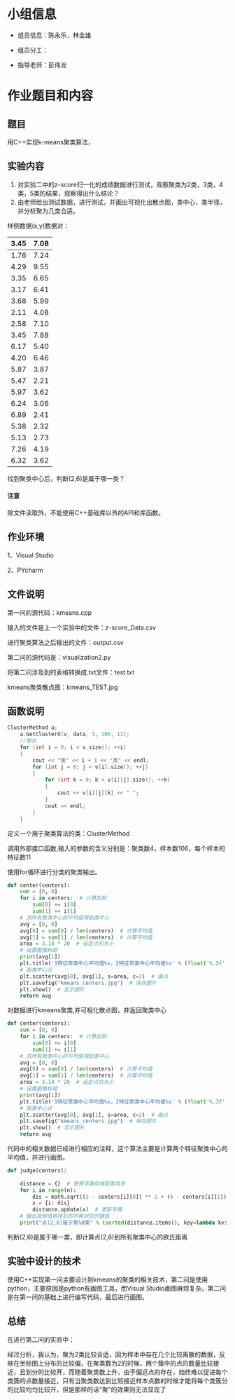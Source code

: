 # 小组信息

- 组员信息：陈永乐，林金雄

- 组员分工：

- 指导老师：彭伟龙

# 作业题目和内容

## **题目**

用C++实现k-means聚类算法，

## 实验内容

1. 对实验二中的z-score归一化的成绩数据进行测试，观察聚类为2类，3类，4类，5类的结果，观察得出什么结论？
2. 由老师给出测试数据，进行测试，并画出可视化出散点图，类中心，类半径，并分析聚为几类合适。

样例数据(x,y)数据对：



| 3.45 | 7.08 |
| ---- | ---- |
| 1.76 | 7.24 |
| 4.29 | 9.55 |
| 3.35 | 6.65 |
| 3.17 | 6.41 |
| 3.68 | 5.99 |
| 2.11 | 4.08 |
| 2.58 | 7.10 |
| 3.45 | 7.88 |
| 6.17 | 5.40 |
| 4.20 | 6.46 |
| 5.87 | 3.87 |
| 5.47 | 2.21 |
| 5.97 | 3.62 |
| 6.24 | 3.06 |
| 6.89 | 2.41 |
| 5.38 | 2.32 |
| 5.13 | 2.73 |
| 7.26 | 4.19 |
| 6.32 | 3.62 |

找到聚类中心后，判断(2,6)是属于哪一类？

#### **注意**

除文件读取外，不能使用C++基础库以外的API和库函数。

## 作业环境

1、Visual Studio

2、PYcharm 

## 文件说明

第一问的源代码：kmeans.cpp

输入的文件是上一个实验中的文件：z-score_Data.csv

进行聚类算法之后输出的文件：output.csv

第二问的源代码是：visualization2.py

将第二问涉及到的表格转换成.txt文件：test.txt

kmeans聚类散点图：kmeans_TEST.jpg



## 函数说明

```c++
ClusterMethod a;
	a.GetClusterd(v, data, 5, 106, 11);
	//输出
	for (int i = 0; i < v.size(); ++i)
	{
		cout << "第" << i + 1 << "类" << endl;
		for (int j = 0; j < v[i].size(); ++j)
		{
			for (int k = 0; k < v[i][j].size(); ++k)
			{
				cout << v[i][j][k] << " ";
			}
			cout << endl;
		}
	}
```

定义一个用于聚类算法的类：ClusterMethod

调用外部接口函数,输入的参数的含义分别是：聚类数4，样本数106，每个样本的特征数11

使用for循环进行分类的聚类输出。

```python
def center(centers):
    sum = [0, 0]
    for i in centers:  # 计算加和
        sum[0] += i[0]
        sum[1] += i[1]
    # 求所有聚类中心的平均值得到类中心
    avg = [0, 0]
    avg[0] = sum[0] / len(centers)  # 计算平均值
    avg[1] = sum[1] / len(centers)  # 计算平均值
    area = 3.14 * 20  # 设定点的大小
    # 设置图像标题
    print(avg[1])
    plt.title('1特征聚类中心平均值%s，2特征聚类中心平均值%s' % (float('%.3f' % avg[0]), float('%.3f' % avg[1])))
    # 画类中心点
    plt.scatter(avg[0], avg[1], s=area, c=2)  # 画点
    plt.savefig("kmeans_centers.jpg")  # 保存图片
    plt.show()  # 显示图片
    return avg
```

对数据进行kmeans聚类,并可视化散点图，并返回聚类中心

```python
def center(centers):
    sum = [0, 0]
    for i in centers:  # 计算加和
        sum[0] += i[0]
        sum[1] += i[1]
    # 求所有聚类中心的平均值得到类中心
    avg = [0, 0]
    avg[0] = sum[0] / len(centers)  # 计算平均值
    avg[1] = sum[1] / len(centers)  # 计算平均值
    area = 3.14 * 20  # 设定点的大小
    # 设置图像标题
    print(avg[1])
    plt.title('1特征聚类中心平均值%s，2特征聚类中心平均值%s' % (float('%.3f' % avg[0]), float('%.3f' % avg[1])))
    # 画类中心点
    plt.scatter(avg[0], avg[1], s=area, c=2)  # 画点
    plt.savefig("kmeans_centers.jpg")  # 保存图片
    plt.show()  # 显示图片
    return avg
```

代码中的相关数据已经进行相应的注释，这个算法主要是计算两个特征聚类中心的平均值，并进行画图。

```python
def judge(centers):
   
    distance = {}  # 使用字典存储距离信息
    for i in range(n):
        dis = math.sqrt((2 - centers[i][0]) ** 2 + (6 - centers[i][1]) ** 2)
        x = {i: dis}
        distance.update(x)  # 更新字典
    # 输出按照值排序后的字典对应的键值
    print("点(2,6)属于第%d类" % (sorted(distance.items(), key=lambda kv: (kv[1], kv[0]))[0][0] + 1))
```

 判断(2,6)是属于哪一类，即计算点(2,6)到所有聚类中心的欧氏距离

## 实验中设计的技术

使用C++实现第一问主要设计到kmeans的聚类的相关技术，第二问是使用python，主要原因是python有画图工具，而Visual Studio画图麻烦复杂。第二问是在第一问的基础上进行编写代码，最后进行画图。

## 总结

在进行第二问的实验中：

 经过分析，我认为，聚为2类比较合适，因为样本中存在几个比较离散的数据，反映在坐标图上分布的比较偏，在聚类数为2的时候，两个簇中的点的数量比较接近，且划分的比较开，而随着聚类数上升，由于偏远点的存在，始终难以促进每个类簇的点数量接近，只有当聚类数达到比较接近样本点数的时候才能将每个类簇分的比较均匀比较开，但是那样的话"聚"的效果则无法显现了





